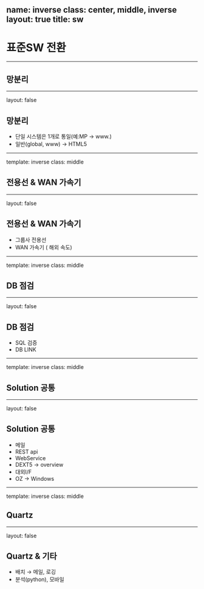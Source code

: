 name: inverse
class: center, middle, inverse
layout: true
title: sw
---

# 표준SW 전환

---

## 망분리

---

layout: false

## 망분리

* 단일 시스템은 1개로 통일(예:MP → www.)
* 일반(global, www) → HTML5

---

template: inverse
class: middle

## 전용선 & WAN 가속기

---

layout: false

## 전용선 & WAN 가속기

* 그룹사 전용선
* WAN 가속기 ( 해외 속도)

---

template: inverse
class: middle

## DB 점검

---

layout: false

## DB 점검

* SQL 검증
* DB LINK

---

template: inverse
class: middle

## Solution 공통

---

layout: false

## Solution 공통

* 메일
* REST api
* WebService
* DEXT5  → overview
* 대외I/F
* OZ → Windows

---

template: inverse
class: middle

## Quartz

---

layout: false

## Quartz & 기타

* 배치 → 메일, 로깅
* 분석(python), 모바일
